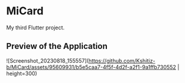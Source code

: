 # MiCard

My third Flutter project.

## Preview of the Application



![Screenshot_20230818_155557](https://github.com/Kshitiz-b/MiCard/assets/95609931/b5e5caa7-4f5f-4d2f-a2f1-9a1ffb730552 | height=300)
